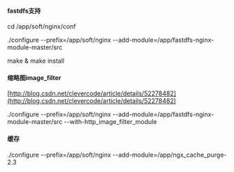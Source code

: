 #### fastdfs支持

cd /app/soft/nginx/conf

./configure --prefix=/app/soft/nginx --add-module=/app/fastdfs-nginx-module-master/src

make & make install

#### 缩略图image\_filter

[http://blog.csdn.net/clevercode/article/details/52278482](http://blog.csdn.net/clevercode/article/details/52278482)

./configure --prefix=/app/soft/nginx --add-module=/app/fastdfs-nginx-module-master/src  --with-http\_image\_filter\_module

#### 缓存

./configure --prefix=/app/soft/nginx --add-module=/app/ngx\_cache\_purge-2.3

